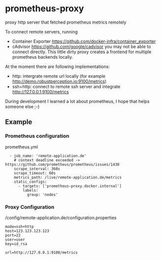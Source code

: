 # prometheus-proxy
proxy http server that fetched prometheus metrics remotely

To connect remote servers, running
* Container Exporter https://github.com/docker-infra/container_exporter
* cAdvisor https://github.com/google/cadvisor
you may not be able to connect directly. This little dirty proxy creates a frontend for multiple prometheus backends locally.

At the moment there are following implementations:
* http: intergrate remote url locally (for example http://demo.robustperception.io:9100/metrics)
* ssh+http: connect to remote ssh server and integrate http://127.0.0.1:9100/metrics

During development I learned a lot about prometheus, I hope that helps someone else ;-)


## Example
### Prometheus configuration
prometheus.yml
```
  - job_name: 'remote-application.de'
    # context deadline exceeded -> https://github.com/prometheus/prometheus/issues/1438
    scrape_interval: 360s
    scrape_timeout: 60s
    metrics_path: /live/remote-application.de/metrics
    static_configs:
      - targets: ['prometheus-proxy.docker.internal']
        labels:
          group: 'nodes'
```
### Proxy Configuration
/config/remote-application.de/configuration.properties
```
mode=ssh+http
host=123.123.123.123
port=22
user=user
key=id_rsa

url=http://127.0.0.1:9100/metrics
```
